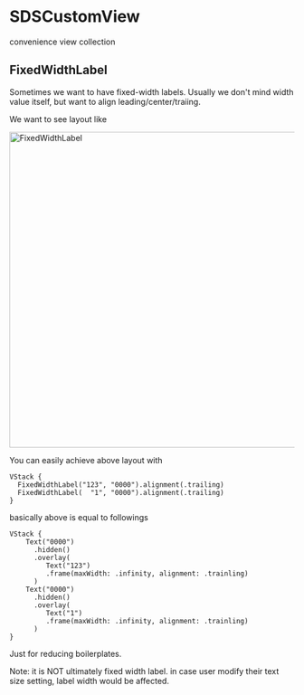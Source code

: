 # SDSCustomView

convenience view collection

## FixedWidthLabel

Sometimes we want to have fixed-width labels.
Usually we don't mind width value itself, but want to align leading/center/traiing.

We want to see layout like

<img width="558" alt="FixedWidthLabel" src="https://user-images.githubusercontent.com/6419800/163898941-a9f8ad45-a30c-421b-9afe-9473749696e5.png" width="80" >

You can easily achieve above layout with
```
VStack {
  FixedWidthLabel("123", "0000").alignment(.trailing)
  FixedWidthLabel(  "1", "0000").alignment(.trailing)
}
```

basically above is equal to  followings
```
VStack {
    Text("0000")
      .hidden()
      .overlay(
         Text("123")
         .frame(maxWidth: .infinity, alignment: .trainling)
      )
    Text("0000")
      .hidden()
      .overlay(
         Text("1")
         .frame(maxWidth: .infinity, alignment: .trainling)
      )
}
```

Just for reducing boilerplates.

Note: it is NOT ultimately fixed width label.
in case user modify their text size setting, label width would be affected.
